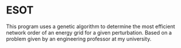 # ESOT
This program uses a genetic algorithm to determine the most efficient network order of an energy grid for a given perturbation. Based on a problem given by an engineering professor at my university.
